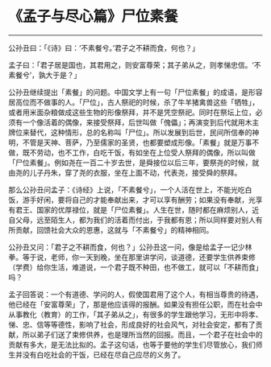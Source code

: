 # 《孟子与尽心篇》尸位素餐

------

公孙丑曰：「《诗》曰：‘不素餐兮。’君子之不耕而食，何也？」

孟子曰：「君子居是国也，其君用之，则安富尊荣；其子弟从之，则孝悌忠信。‘不素餐兮’，孰大于是？」

公孙丑继续提出「素餐」的问题。中国文学上有一句「尸位素餐」的成语，是形容居高位而不做事的人。「尸位」，古人祭祀的时候，杀了牛羊猪禽兽这些「牺牲」，或者用米面杂粮做成这些生物的形像祭拜，并不是凭空祭祀。同时在祭坛上位，必须有一个像活着的偶像，来接受祭拜，后世叫做「傀儡」；再演变到后代就用木主牌位来替代，这种情形，总的名称叫「尸位」。所以发展到后世，民间所信奉的神明，不管是天神、菩萨，乃至儒家的圣贤，也都要塑成形像。「素餐」就是万事不做，既不劳动，也不工作，白吃干饭，有如坐在上位受人祭拜的偶像，所以叫做「尸位素餐」。例如尧在一百二十岁去世，是舜接位以后三年，要祭尧的时候，就由尧的儿子丹朱，穿了尧的衣服，坐在上面不动，代表尧，接受舜的祭拜。

那么公孙丑问孟子：《诗经》上说，「不素餐兮」，一个人活在世上，不能光吃白饭，游手好闲，要将自己的才能奉献出来，才可以享有酬劳；如果没有奉献，光享有君王、国家的优厚禄位，就是「尸位素餐」。人生在世，随时都在麻烦别人，近自父母，远至陌生人，都为我们的活着而付出，于我都有恩；所以同样要对别人有所贡献，回馈社会大众的恩惠，这就与「不素餐兮」的精神相同。

公孙丑又问：「君子之不耕而食，何也？」公孙丑这一问，像是给孟子一记少林拳。等于说，老师，你一天到晚，坐在那里讲学问，谈道德，还要学生供养束修（学费）给你生活，难道说，一个君子既不种田，也不做工，就可以「不耕而食」吗？

孟子回答说：一个有道德、学问的人，假使国君用了这个人，有相当尊贵的待遇，他已经在「安富尊荣」了，那是他应该得的报酬。如果没有担任公职，而在社会中从事教化（教育）的工作，「其子弟从之」，有很多的学生跟他学习，无形中将孝、悌、忠、信等等德性，影响了社会，形成良好的社会风气，对社会安定，都有了贡献，所以弟子们送了束修供养，也是理所当然的回报。而且，一个君子在社会中的贡献有多大，是无法比拟的。孟子这句话，也等于要他的学生们尽管放心，我们师生并没有白吃社会的干饭，已经在尽自己应尽的义务了。

